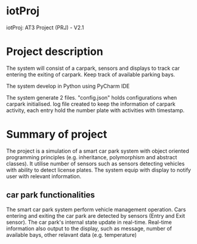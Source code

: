 # iotProj
iotProj: AT3 Project (PRJ) - V2.1 
# Project description
The system will consist of a carpark, sensors and displays to track car entering the exiting of carpark. Keep track of available parking bays.

The system develop in Python using PyCharm IDE

The system generate 2 files. "config.json" holds configurations when carpark initialised. 
log file created to keep the information of carpark activity, each entry hold the number plate with activities with timestamp.

# Summary of project
The project is a simulation of a smart car park system with object oriented programming principles (e.g. inheritance, polymorphism and abstract classes). It utilise number of sensors such as sensors detecting vehicles with ability to detect license plates. The system equip with display to notify user with relevant information.

## car park functionalities
The smart car park system perform vehicle management operation. Cars entering and exiting the car park are detected by sensors (Entry and Exit sensor). The car park's internal state update in real-time.
Real-time information also output to the display, such as message, number of available bays, other relavant data (e.g. temperature)

